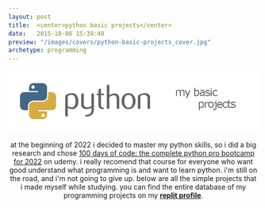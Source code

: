 ```yaml
---
layout: post
title:  <center>python basic projects</center>
date:   2015-10-06 15:39:40
preview: "/images/covers/python-basic-projects_cover.jpg"
archetype: programming
---
```

![Picture 1](/images/programming/python-basic-projects/1.jpg)
<center>
at the beginning of 2022 i decided to master my python skills, so i did a big research and chose <a href="https://www.udemy.com/course/100-days-of-code/">100 days of code: the complete python pro bootcamp for 2022</a> on udemy. i really recomend that course for everyone who want good understand what programming is and want to learn python. i'm still on the road, and i'm not going to give up. below are all the simple projects that i made myself while studying. you can find the entire database of my programming projects on my <a href="https://replit.com/@Philolog/"><b>replit profile</b></a>.
</center>





